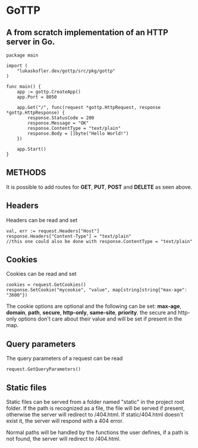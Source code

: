 # GoTTP

## A from scratch implementation of an HTTP server in Go.

```
package main

import (
	"lukaskofler.dev/gottp/src/pkg/gottp"
)

func main() {
	app := gottp.CreateApp()
	app.Port = 8050

	app.Get("/", func(request *gottp.HttpRequest, response *gottp.HttpResponse) {
		response.StatusCode = 200
		response.Message = "OK"
		response.ContentType = "text/plain"
		response.Body = []byte("Hello World!")
	})

	app.Start()
}
```

## METHODS

It is possible to add routes for **GET**, **PUT**, **POST** and **DELETE** as seen above.


## Headers

Headers can be read and set
```
val, err := request.Headers["Host"]
response.Headers["Content-Type"] = "text/plain"
//this one could also be done with response.ContentType = "text/plain"
```

## Cookies

Cookies can be read and set
```
cookies = request.GetCookies()
response.SetCookie("mycookie", "value", map[string]string{"max-age": "3600"})
```
The cookie options are optional and the following can be set: **max-age**, **domain**, **path**, **secure**, **http-only**, **same-site**, **priority**.
the secure and http-only options don't care about their value and will be set if present in the map.

## Query parameters

The query parameters of a request can be read
```
request.GetQueryParameters()
```

## Static files

Static files can be served from a folder named "static" in the project root folder.
If the path is recognized as a file, the file will be served if present, otherwise the server will redirect to /404.html.
If static/404.html doesn't exist it, the server will respond with a 404 error.

Normal paths will be handled by the functions the user defines, if a path is not found, the server will redirect to /404.html.

